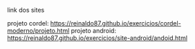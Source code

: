link dos sites 

projeto cordel: https://reinaldo87.github.io/exercicios/cordel-moderno/projeto.html
projeto android: https://reinaldo87.github.io/exercicios/site-android/andoid.html
